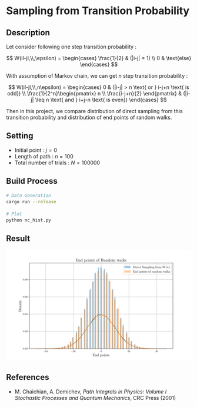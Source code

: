 # Sampling from Transition Probability

## Description

Let consider following one step transition probability :

$$
W(il-jl,\\,\epsilon) = \begin{cases}
\frac{1}{2} & (|i-j| = 1) \\
0 & \text{else}
\end{cases}
$$

With assumption of Markov chain, we can get $n$ step transition probability :

$$
W(il-jl,\\,n\epsilon) = \begin{cases}
0 & (|i-j| > n \text{ or } i-j+n \text{ is odd}) \\
\frac{1}{2^n}\begin{pmatrix}
n \\
\frac{i-j+n}{2}
\end{pmatrix} & (|i-j| \leq n \text{ and } i+j-n \text{ is even})
\end{cases}
$$

Then in this project, we compare distribution of direct sampling from this transition probability and distribution of end points of random walks.

## Setting

* Initial point : $j=0$
* Length of path : $n=100$
* Total number of trials : $N = 100000$

## Build Process

```sh
# Data Generation
cargo run --release

# Plot
python nc_hist.py
```

## Result

![](./hist.png)

## References

* M. Chaichian, A. Demichev, *Path Integrals in Physics: Volume I Stochastic Processes and Quantum Mechanics*, CRC Press (2001)
